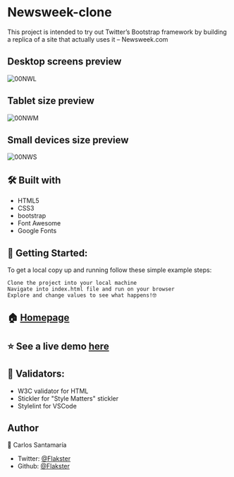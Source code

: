 # Newsweek-clone
This project is intended to try out Twitter’s Bootstrap framework by building a replica  of a site that actually uses it – Newsweek.com

## Desktop screens preview
![00NWL](https://user-images.githubusercontent.com/53324035/72928176-83a60000-3d25-11ea-896e-4c082a88cec2.png)

## Tablet size preview
![00NWM](https://user-images.githubusercontent.com/53324035/72928187-886ab400-3d25-11ea-862e-3cde2d96a731.png)

## Small devices size preview
![00NWS](https://user-images.githubusercontent.com/53324035/72928198-8d2f6800-3d25-11ea-9d3c-4df782f96b12.png)

## 🛠 Built with

  * HTML5
  * CSS3
  * bootstrap
  * Font Awesome
  * Google Fonts

## 🚀 Getting Started:

To get a local copy up and running follow these simple example steps:

    Clone the project into your local machine
    Navigate into index.html file and run on your browser
    Explore and change values to see what happens!🤓


## 🏠 [Homepage](https://github.com/Flakster/Newsweek-clone)

## ⭐️ See a live demo [here](https://rawcdn.githack.com/Flakster/Newsweek-clone/18d974343555c0aa02124a8e632663679c508276/index.html)

## 🧐 Validators:

  *  W3C validator for HTML
  *  Stickler for "Style Matters" stickler
  *  Stylelint for VSCode

## Author

👤 Carlos Santamaría

* Twitter: [@Flakster ](https://twitter.com/Flakster )
* Github: [@Flakster](https://github.com/Flakster)
